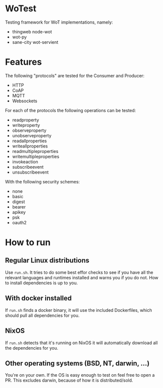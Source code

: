# WoTest
Testing framework for WoT implementations, namely:
- thingweb node-wot
- wot-py
- sane-city wot-servient

# Features
The following "protocols" are tested for the Consumer and Producer:
- HTTP
- CoAP
- MQTT
- Websockets

For each of the protocols the following operations can be tested:
- readproperty
- writeproperty
- observeproperty
- unobserveproperty
- readallproperties
- writeallproperties
- readmultipleproperties
- writemultipleproperties
- invokeaction
- subscribeevent
- unsubscribeevent

With the following security schemes:
- none
- basic
- digest
- bearer
- apikey
- psk
- oauth2

# How to run
## Regular Linux distributions
Use `run.sh`.
It tries to do some best effor checks to see if you have all the relevant languages and runtimes installed and warns you if you do not.
How to install dependencies is up to you.
## With docker installed
If `run.sh` finds a docker binary, it will use the included Dockerfiles, which should pull all dependencies for you.
## NixOS
If `run.sh` detects that it's running on NixOS it will automatically download all the dependencies for you.
## Other operating systems (BSD, NT, darwin, ...)
You're on your own.
If the OS is easy enough to test on feel free to open a PR.
This excludes darwin, because of how it is distributed/sold.
